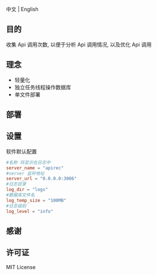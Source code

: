 中文 | English

## 目的

收集 Api 调用次数, 以便于分析 Api 调用情况, 以及优化 Api 调用

## 理念

-   轻量化
-   独立任务线程操作数据库
-   单文件部署

## 部署

## 设置

软件默认配置

```toml
#名称 将显示在日志中
server_name = "apirec"
#server 监听地址
server_url = "0.0.0.0:3006"
#日志目录
log_dir = "logs"
#数据库文件名
log_temp_size = "100MB"
#日志级别
log_level = "info"

```

## 感谢

## 许可证

MIT License
